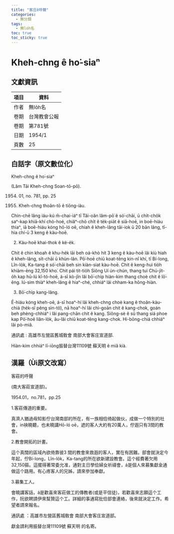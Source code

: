 ```yaml
---
title: "客庄ê呼聲"
categories:
  - 無分類
tags:
  - 無lo̍h名
toc: true
toc_sticky: true
---
```


# Kheh-chng ê ho͘-siaⁿ

## 文獻資訊

| 項目 | 資料 |
|---|---|
| 作者 | 無lo̍h名 |
| 卷期 | 台灣教會公報 |
| 卷期 | 第781號 |
| 日期 | 1954/1 |
| 頁數 | 25 |

## 白話字（原文數位化）

Kheh-chng ê ho͘-siaⁿ

(Lâm Tāi Kheh-chng Soan-tō-pō͘).

1954. 01, no. 781, pp. 25

1. Kheh-chng thoân-tō ê tiōng-iàu.

Chin-chē lâng iáu-kú m̄-chai-iáⁿ tī Tâi-oân lâm-pō͘ ê só͘-chāi, ū chi̍t-cho̍k saⁿ-kap khiā-khí chò-hoé, chiâⁿ-chò chi̍t ê te̍k-pia̍t ê siā-hoē, in boē-hiáu thiaⁿ, iā boē-hiáu kóng hō-ló oē, chiah ê kheh-lâng tāi-iok ū 20 bān lâng, tī-hia chí-ū 3 keng ê kàu-hoē.

2. Kàu-hoē khai-thok ê kè-e̍k.

Chit ê chin khoah ê khu-he̍k lāi beh oá-khò hit 3 keng ê kàu-hoē lâi kiù hiah ê kheh-lâng, si̍t-chāi ū khùn-lân. Pō͘-hoē chiū koat-tēng kin-nî khí, tī Bí-long, Lîn-lo̍k, Ka-tang ê só͘-chāi beh sin kiàn-siat kàu-hoē. Chit ê keng-huì tio̍h khiàm-ēng 32,150 kho͘. Chit pái tit-tio̍h Siông Uí ún-chún, thang tuì Chú-ji̍t-o̍h kap hū-lú kî-tó-hoē, á-sī kò-jîn lâi bō͘-chi̍p hiàn-kim thang choè chit ê lō͘-ēng. Iú-sim thiàⁿ kheh-lâng ê hiaⁿ-ché, chhiáⁿ lâi chham-ka hōng-hiàn.

3. Bō͘-chi̍p kang-lâng.

Ē-hiáu kóng kheh-oē, á-sī hoaⁿ-hí lâi kheh-chng choè kang ê thoân-kàu-chiá (he̍k-sī pêng sìn-tô͘), nā hoaⁿ-hí lâi chì-goān chit ê kang-chok, goán beh phèng-chhiáⁿ i lâi pang-chān chit ê kang. Siông-sè ê sū thang siá phoe kap Pō͘-hoē liân-lo̍k, āu-lâi chiū koat-tēng kang-chok. Hi-bōng-chiá chhiáⁿ lâi pò-miâ.

通訊處 : 高雄市左營區舊城敎會 南部大會客庄宣道部.

Hiàn-kim chhiáⁿ lī-iōng振替台灣11109號 蘇天明 ê miâ kià.

## 漢羅（Ùi原文改寫）

客莊的呼聲

(南大客莊宣道部)。

1954.01，no.781，pp.25

1.客莊傳道的重要。

真濟人猶過毋知影佇台灣南部的所在，有一族相佮徛起做伙，成做一个特別的社會，in袂曉聽，也未曉講Hō-ló oē，遮的客人大約有20萬人，佇遐只有3間的教會。

2.教會開拓的計畫。

這个真闊的區域內欲倚靠彼3 間的教會來救遐的客人，實在有困難。部會就決定今年起，佇Bí-long，Lîn-lo̍k，Ka-tang的所在欲新建設教會。這个經費著欠用32,150箍。這擺得著常委允准，通對主日學佮婦女祈禱會，á是個人來募集獻金通做這个路用。有心疼客人的兄姊，請來參加奉獻。

3.募集工人。

會曉講客話，á是歡喜來客莊做工的傳教者(或是平信徒)，若歡喜來志願這个工作，阮欲聘請伊來幫贊這个工。詳細的事通寫批佮部會連絡，後來就決定工作。希望者請來報名。

通訊處 ：高雄市左營區舊城敎會 南部大會客庄宣道部。

獻金請利用振替台灣11109號 蘇天明 的名寄。
